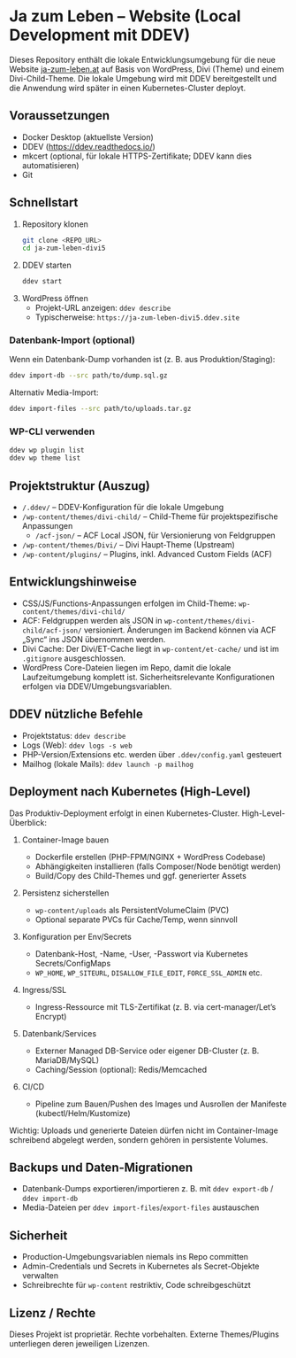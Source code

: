 # Ja zum Leben – Website (Local Development mit DDEV)

Dieses Repository enthält die lokale Entwicklungsumgebung für die neue Website [ja-zum-leben.at](https://ja-zum-leben.at) auf Basis von WordPress, Divi (Theme) und einem Divi-Child-Theme. Die lokale Umgebung wird mit DDEV bereitgestellt und die Anwendung wird später in einen Kubernetes-Cluster deployt.

## Voraussetzungen
- Docker Desktop (aktuellste Version)
- DDEV (https://ddev.readthedocs.io/)
- mkcert (optional, für lokale HTTPS-Zertifikate; DDEV kann dies automatisieren)
- Git

## Schnellstart
1. Repository klonen
   ```bash
   git clone <REPO_URL>
   cd ja-zum-leben-divi5
   ```
2. DDEV starten
   ```bash
   ddev start
   ```
3. WordPress öffnen
   - Projekt-URL anzeigen: `ddev describe`
   - Typischerweise: `https://ja-zum-leben-divi5.ddev.site`

### Datenbank-Import (optional)
Wenn ein Datenbank-Dump vorhanden ist (z. B. aus Produktion/Staging):
```bash
ddev import-db --src path/to/dump.sql.gz
```
Alternativ Media-Import:
```bash
ddev import-files --src path/to/uploads.tar.gz
```

### WP-CLI verwenden
```bash
ddev wp plugin list
ddev wp theme list
```

## Projektstruktur (Auszug)
- `/.ddev/` – DDEV-Konfiguration für die lokale Umgebung
- `/wp-content/themes/divi-child/` – Child-Theme für projektspezifische Anpassungen
  - `/acf-json/` – ACF Local JSON, für Versionierung von Feldgruppen
- `/wp-content/themes/Divi/` – Divi Haupt-Theme (Upstream)
- `/wp-content/plugins/` – Plugins, inkl. Advanced Custom Fields (ACF)

## Entwicklungshinweise
- CSS/JS/Functions-Anpassungen erfolgen im Child-Theme: `wp-content/themes/divi-child/`
- ACF: Feldgruppen werden als JSON in `wp-content/themes/divi-child/acf-json/` versioniert. Änderungen im Backend können via ACF „Sync“ ins JSON übernommen werden.
- Divi Cache: Der Divi/ET-Cache liegt in `wp-content/et-cache/` und ist im `.gitignore` ausgeschlossen.
- WordPress Core-Dateien liegen im Repo, damit die lokale Laufzeitumgebung komplett ist. Sicherheitsrelevante Konfigurationen erfolgen via DDEV/Umgebungsvariablen.

## DDEV nützliche Befehle
- Projektstatus: `ddev describe`
- Logs (Web): `ddev logs -s web`
- PHP-Version/Extensions etc. werden über `.ddev/config.yaml` gesteuert
- Mailhog (lokale Mails): `ddev launch -p mailhog`

## Deployment nach Kubernetes (High-Level)
Das Produktiv-Deployment erfolgt in einen Kubernetes-Cluster. High-Level-Überblick:

1. Container-Image bauen
   - Dockerfile erstellen (PHP-FPM/NGINX + WordPress Codebase)
   - Abhängigkeiten installieren (falls Composer/Node benötigt werden)
   - Build/Copy des Child-Themes und ggf. generierter Assets

2. Persistenz sicherstellen
   - `wp-content/uploads` als PersistentVolumeClaim (PVC)
   - Optional separate PVCs für Cache/Temp, wenn sinnvoll

3. Konfiguration per Env/Secrets
   - Datenbank-Host, -Name, -User, -Passwort via Kubernetes Secrets/ConfigMaps
   - `WP_HOME`, `WP_SITEURL`, `DISALLOW_FILE_EDIT`, `FORCE_SSL_ADMIN` etc.

4. Ingress/SSL
   - Ingress-Ressource mit TLS-Zertifikat (z. B. via cert-manager/Let’s Encrypt)

5. Datenbank/Services
   - Externer Managed DB-Service oder eigener DB-Cluster (z. B. MariaDB/MySQL)
   - Caching/Session (optional): Redis/Memcached

6. CI/CD
   - Pipeline zum Bauen/Pushen des Images und Ausrollen der Manifeste (kubectl/Helm/Kustomize)

Wichtig: Uploads und generierte Dateien dürfen nicht im Container-Image schreibend abgelegt werden, sondern gehören in persistente Volumes.

## Backups und Daten-Migrationen
- Datenbank-Dumps exportieren/importieren z. B. mit `ddev export-db` / `ddev import-db`
- Media-Dateien per `ddev import-files`/`export-files` austauschen

## Sicherheit
- Production-Umgebungsvariablen niemals ins Repo committen
- Admin-Credentials und Secrets in Kubernetes als Secret-Objekte verwalten
- Schreibrechte für `wp-content` restriktiv, Code schreibgeschützt

## Lizenz / Rechte
Dieses Projekt ist proprietär. Rechte vorbehalten. Externe Themes/Plugins unterliegen deren jeweiligen Lizenzen.
